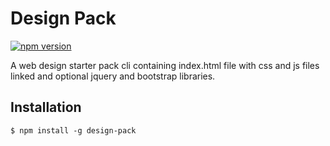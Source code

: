 # Design Pack


[![npm version](https://badge.fury.io/js/design-pack.svg)](https://badge.fury.io/js/design-pack)


A web design starter pack cli containing index.html file with css and js files linked and optional jquery and bootstrap libraries.


## Installation
```
$ npm install -g design-pack
```
